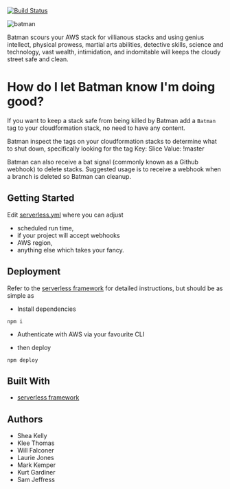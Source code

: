 [![Build Status](https://travis-ci.org/nib-health-funds/batman.svg?branch=master)](https://travis-ci.org/nib-health-funds/batman)

![batman](https://mi-od-live-s.legocdn.com/r/www/r/catalogs/-/media/catalogs/characters/dc/mugshots/mugshot%202016/76055_1to1_mf_mugshot_batman_01.png?l.r2=1858676167)

Batman scours your AWS stack for villianous stacks and using genius intellect, physical prowess, martial arts abilities, detective skills, science and technology, vast wealth, intimidation, and indomitable will keeps the cloudy street safe and clean.
# How do I let Batman know I'm doing good? 
If you want to keep a stack safe from being killed by Batman add a `Batman` tag to your cloudformation stack, no need to have any content. 

Batman inspect the tags on your cloudformation stacks to determine what to shut down, specifically looking for the tag
Key: Slice
Value: !master

Batman can also receive a bat signal (commonly known as a Github webhook) to delete stacks. Suggested usage is to receive a webhook when a branch is deleted so Batman can cleanup.


## Getting Started

Edit [serverless.yml](serverless.yml) where you can adjust
* scheduled run time,
* if your project will accept webhooks
* AWS region,
* anything else which takes your fancy.


## Deployment

Refer to the [serverless framework](!https://serverless.com/) for detailed instructions, but should be as simple as

* Install dependencies

```
npm i
```

* Authenticate with AWS via your favourite CLI

* then deploy

```
npm deploy
```

## Built With

* [serverless framework](!https://serverless.com/)


## Authors
* Shea Kelly
* Klee Thomas
* Will Falconer
* Laurie Jones
* Mark Kemper
* Kurt Gardiner
* Sam Jeffress

